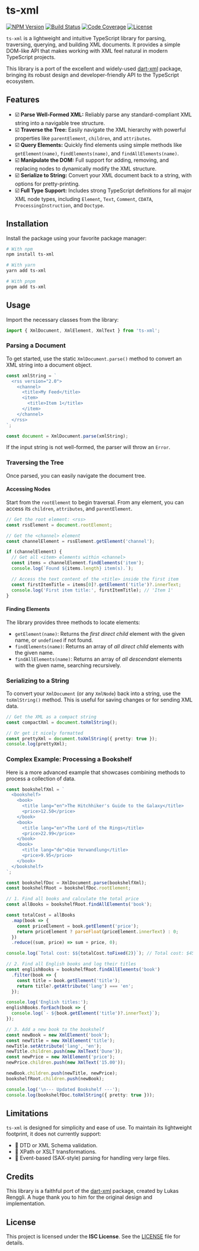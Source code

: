 # ts-xml

[![NPM Version](https://img.shields.io/npm/v/ts-xml.svg)](https://www.npmjs.com/package/ts-xml)
[![Build Status](https://img.shields.io/github/actions/workflow/status/renggli/dart-xml/dart.yml?branch=main&label=build)](https://github.com/renggli/dart-xml/actions/workflows/dart.yml)
[![Code Coverage](https://img.shields.io/codecov/c/github/renggli/dart-xml.svg)](https://codecov.io/gh/renggli/dart-xml)
[![License](https://img.shields.io/npm/l/ts-xml.svg)](./LICENSE)

`ts-xml` is a lightweight and intuitive TypeScript library for parsing, traversing, querying, and building XML documents. It provides a simple DOM-like API that makes working with XML feel natural in modern TypeScript projects.

This library is a port of the excellent and widely-used [dart-xml](https://github.com/renggli/dart-xml) package, bringing its robust design and developer-friendly API to the TypeScript ecosystem.

## Features

- ☑️ **Parse Well-Formed XML:** Reliably parse any standard-compliant XML string into a navigable tree structure.
- ☑️ **Traverse the Tree:** Easily navigate the XML hierarchy with powerful properties like `parentElement`, `children`, and `attributes`.
- ☑️ **Query Elements:** Quickly find elements using simple methods like `getElement(name)`, `findElements(name)`, and `findAllElements(name)`.
- ☑️ **Manipulate the DOM:** Full support for adding, removing, and replacing nodes to dynamically modify the XML structure.
- ☑️ **Serialize to String:** Convert your XML document back to a string, with options for pretty-printing.
- ☑️ **Full Type Support:** Includes strong TypeScript definitions for all major XML node types, including `Element`, `Text`, `Comment`, `CDATA`, `ProcessingInstruction`, and `Doctype`.

## Installation

Install the package using your favorite package manager:

```bash
# With npm
npm install ts-xml

# With yarn
yarn add ts-xml

# With pnpm
pnpm add ts-xml
```

## Usage

Import the necessary classes from the library:

```typescript
import { XmlDocument, XmlElement, XmlText } from 'ts-xml';
```

### Parsing a Document

To get started, use the static `XmlDocument.parse()` method to convert an XML string into a document object.

```typescript
const xmlString = `
  <rss version="2.0">
    <channel>
      <title>My Feed</title>
      <item>
        <title>Item 1</title>
      </item>
    </channel>
  </rss>
`;

const document = XmlDocument.parse(xmlString);
```

If the input string is not well-formed, the parser will throw an `Error`.

### Traversing the Tree

Once parsed, you can easily navigate the document tree.

#### Accessing Nodes

Start from the `rootElement` to begin traversal. From any element, you can access its `children`, `attributes`, and `parentElement`.

```typescript
// Get the root element: <rss>
const rssElement = document.rootElement;

// Get the <channel> element
const channelElement = rssElement.getElement('channel');

if (channelElement) {
  // Get all <item> elements within <channel>
  const items = channelElement.findElements('item');
  console.log(`Found ${items.length} item(s).`);

  // Access the text content of the <title> inside the first item
  const firstItemTitle = items[0]?.getElement('title')?.innerText;
  console.log('First item title:', firstItemTitle); // 'Item 1'
}
```

#### Finding Elements

The library provides three methods to locate elements:
- `getElement(name)`: Returns the *first direct child* element with the given name, or `undefined` if not found.
- `findElements(name)`: Returns an array of *all direct child* elements with the given name.
- `findAllElements(name)`: Returns an array of *all descendant* elements with the given name, searching recursively.

### Serializing to a String

To convert your `XmlDocument` (or any `XmlNode`) back into a string, use the `toXmlString()` method. This is useful for saving changes or for sending XML data.

```typescript
// Get the XML as a compact string
const compactXml = document.toXmlString();

// Or get it nicely formatted
const prettyXml = document.toXmlString({ pretty: true });
console.log(prettyXml);
```

### Complex Example: Processing a Bookshelf

Here is a more advanced example that showcases combining methods to process a collection of data.

```typescript
const bookshelfXml = `
  <bookshelf>
    <book>
      <title lang="en">The Hitchhiker's Guide to the Galaxy</title>
      <price>12.50</price>
    </book>
    <book>
      <title lang="en">The Lord of the Rings</title>
      <price>22.99</price>
    </book>
    <book>
      <title lang="de">Die Verwandlung</title>
      <price>9.95</price>
    </book>
  </bookshelf>
`;

const bookshelfDoc = XmlDocument.parse(bookshelfXml);
const bookshelfRoot = bookshelfDoc.rootElement;

// 1. Find all books and calculate the total price
const allBooks = bookshelfRoot.findAllElements('book');

const totalCost = allBooks
  .map(book => {
    const priceElement = book.getElement('price');
    return priceElement ? parseFloat(priceElement.innerText) : 0;
  })
  .reduce((sum, price) => sum + price, 0);

console.log(`Total cost: $${totalCost.toFixed(2)}`); // Total cost: $45.44

// 2. Find all English books and log their titles
const englishBooks = bookshelfRoot.findAllElements('book')
  .filter(book => {
    const title = book.getElement('title');
    return title?.getAttribute('lang') === 'en';
  });

console.log('English titles:');
englishBooks.forEach(book => {
  console.log(`- ${book.getElement('title')?.innerText}`);
});

// 3. Add a new book to the bookshelf
const newBook = new XmlElement('book');
const newTitle = new XmlElement('title');
newTitle.setAttribute('lang', 'en');
newTitle.children.push(new XmlText('Dune'));
const newPrice = new XmlElement('price');
newPrice.children.push(new XmlText('15.00'));

newBook.children.push(newTitle, newPrice);
bookshelfRoot.children.push(newBook);

console.log('\n--- Updated Bookshelf ---');
console.log(bookshelfDoc.toXmlString({ pretty: true }));
```

## Limitations

`ts-xml` is designed for simplicity and ease of use. To maintain its lightweight footprint, it does not currently support:
-   🚫 DTD or XML Schema validation.
-   🚫 XPath or XSLT transformations.
-   🚫 Event-based (SAX-style) parsing for handling very large files.

## Credits

This library is a faithful port of the [dart-xml](https://github.com/renggli/dart-xml) package, created by Lukas Renggli. A huge thank you to him for the original design and implementation.

## License

This project is licensed under the **ISC License**. See the [LICENSE](./LICENSE) file for details.